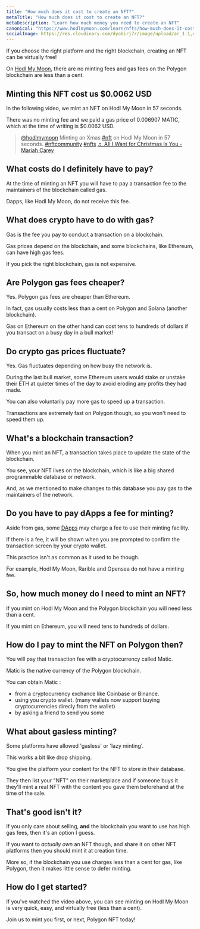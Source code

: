 ```yaml
---
title: "How much does it cost to create an NFT?"
metaTitle: "How much does it cost to create an NFT?"
metaDescription: "Learn how much money you need to create an NFT"
canonical: "https://www.hodlmymoon.com/learn/nfts/how-much-does-it-cost-to-create-an-nft"
socialImage: https://res.cloudinary.com/dyobirj7r/image/upload/ar_1:1,c_fill,w_1080/prod/nfts/bafkreibfqcdhpgrkxzo7d4njs2jijyicq3viangev5almiyo2yudjttcbi
---
```


If you choose the right platform and the right blockchain, creating an NFT can be virtually free!

On [Hodl My Moon](/), there are no minting fees and gas fees on the Polygon blockchain are less than a cent.

## Minting this NFT cost us $0.0062 USD

In the following video, we mint an NFT on Hodl My Moon in 57 seconds. 

There was no minting fee and we paid a gas price of 0.006907 MATIC, which at the time of writing is $0.0062 USD.

<blockquote class="tiktok-embed" cite="https://www.tiktok.com/@hodlmymoon/video/7178533254117543173" data-video-id="7178533254117543173" style="max-width: 605px;min-width: 325px;" > <section> <a target="_blank" title="@hodlmymoon" href="https://www.tiktok.com/@hodlmymoon?refer=embed">@hodlmymoon</a> Minting an Xmas <a title="nft" target="_blank" href="https://www.tiktok.com/tag/nft?refer=embed">#nft</a> on Hodl My Moon in 57 seconds. <a title="nftcommunity" target="_blank" href="https://www.tiktok.com/tag/nftcommunity?refer=embed">#nftcommunity</a> <a title="nfts" target="_blank" href="https://www.tiktok.com/tag/nfts?refer=embed">#nfts</a> <a target="_blank" title="♬ All I Want for Christmas Is You - Mariah Carey" href="https://www.tiktok.com/music/All-I-Want-for-Christmas-Is-You-6751827813612914689?refer=embed">♬ All I Want for Christmas Is You - Mariah Carey</a> </section> </blockquote> <script async src="https://www.tiktok.com/embed.js"></script>


## What costs do I definitely have to pay?

At the time of minting an NFT you will have to pay a transaction fee to the maintainers of the blockchain called gas.

Dapps, like Hodl My Moon, do not receive this fee.

## What does crypto have to do with gas?

Gas is the fee you pay to conduct a transaction on a blockchain.

Gas prices depend on the blockchain, and some blockchains, like Ethereum, can have high gas fees.

If you pick the right blockchain, gas is not expensive.

## Are Polygon gas fees cheaper?

Yes. Polygon gas fees are cheaper than Ethereum.

In fact, gas usually costs less than a cent on Polygon and Solana (another blockchain).

Gas on Ethereum on the other hand can cost tens to hundreds of dollars if you transact on a busy day in a bull market!

## Do crypto gas prices fluctuate?

Yes. Gas fluctuates depending on how busy the network is.

During the last bull market, some Ethereum users would stake or unstake their ETH at quieter times of the day to avoid eroding any profits they had made.

You can also voluntarily pay more gas to speed up a transaction.

Transactions are extremely fast on Polygon though, so you won't need to speed them up.

## What's a blockchain transaction?

When you mint an NFT, a transaction takes place to update the state of the blockchain.

You see, your NFT lives on the blockchain, which is like a big shared programmable database or network.

And, as we mentioned to make changes to this database you pay gas to the maintainers of the network.

## Do you have to pay dApps a fee for minting?

Aside from gas, some [DApps](/learn/dapps/what-are-dapps) may charge a fee to use their minting facility.

If there is a fee, it will be shown when you are prompted to confirm the transaction screen by your crypto wallet.

This practice isn't as common as it used to be though.

For example, Hodl My Moon, Rarible and Opensea do not have a minting fee.

## So, how much money do I need to mint an NFT?

If you mint on Hodl My Moon and the Polygon blockchain you will need less than a cent.

If you mint on Ethereum, you will need tens to hundreds of dollars.

## How do I pay to mint the NFT on Polygon then?

You will pay that transaction fee with a cryptocurrency called Matic.

Matic is the native currency of the Polygon blockchain.

You can obtain Matic :

- from a cryptocurrency exchance like Coinbase or Binance.
- using you crypto wallet. (many wallets now support buying cryptocurrencies direcly from the wallet)
- by asking a friend to send you some

## What about gasless minting?

Some platforms have allowed 'gasless' or 'lazy minting'.

This works a bit like drop shipping.

You give the platform your content for the NFT to store in their database.

They then list your "NFT" on their marketplace and if someone buys it they'll mint a real NFT with the content you gave them beforehand at the time of the sale.

## That's good isn't it?

If you only care about selling, **and** the blockchain you want to use has high gas fees, then it's an option I guess.

If you want to _actually own_ an NFT though, and share it on other NFT platforms then you should mint it at creation time.

More so, if the blockchain you use charges less than a cent for gas, like Polygon, then it makes little sense to defer minting.

## How do I get started?

If you've watched the video above, you can see minting on Hodl My Moon is very quick, easy, and virtually free (less than a cent).

Join us to mint you first, or next, Polygon NFT today!
